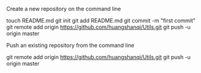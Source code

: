 Create a new repository on the command line

touch README.md
git init
git add README.md
git commit -m "first commit"
git remote add origin https://github.com/huangshanqi/Utils.git
git push -u origin master

Push an existing repository from the command line

git remote add origin https://github.com/huangshanqi/Utils.git
git push -u origin master
